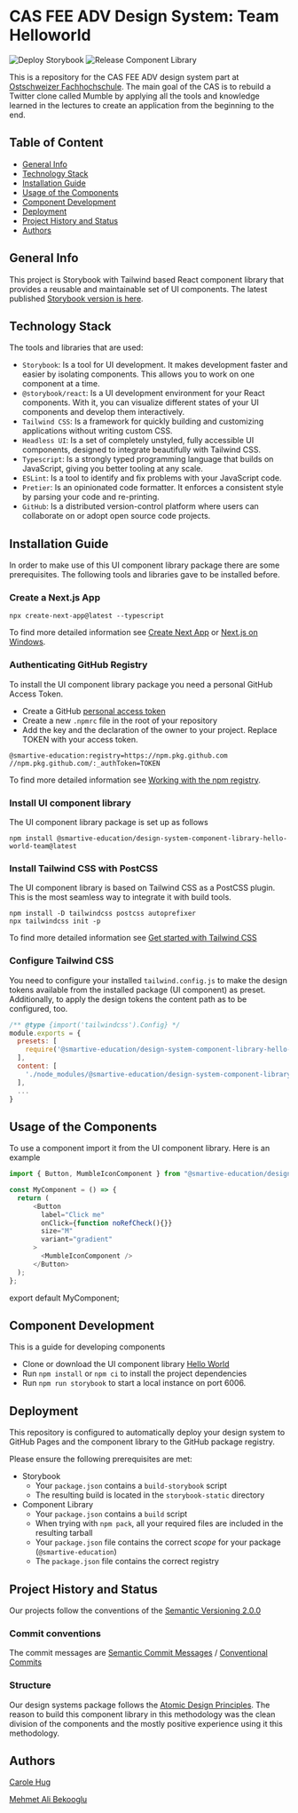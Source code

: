 # CAS FEE ADV Design System: Team Helloworld

![Deploy Storybook](https://github.com/smartive-education/design-system-component-library-helloworld/actions/workflows/storybook.yml/badge.svg)
![Release Component Library](https://github.com/smartive-education/design-system-component-library-helloworld/actions/workflows/release.yml/badge.svg)

This is a repository for the CAS FEE ADV design system part at [Ostschweizer Fachhochschule](https://www.ost.ch/de/weiterbildung/weiterbildungsangebot/informatik/software-engineering-testing/cas-frontend-engineering-advanced). 
The main goal of the CAS is to rebuild a Twitter clone called Mumble by applying all the tools and knowledge learned in the lectures to create 
an application from the beginning to the end.


## Table of Content
* [General Info](#general-info)
* [Technology Stack](#technology-stack)
* [Installation Guide](#installation-guide)
* [Usage of the Components](#usage-of-the-components)
* [Component Development](#component-development)
* [Deployment](#deployment)
* [Project History and Status](#project-history-and-status)
* [Authors](#authors)

## General Info

This project is Storybook with Tailwind based React component library that provides
a reusable and maintainable set of UI components. The latest published [ Storybook version is here](https://smartive-education.github.io/design-system-component-library-helloworld/?path=/story/design-tokens-branding-app-icon--page).

## Technology Stack

The tools and libraries that are used:
* `Storybook`: Is a tool for UI development. It makes development faster and easier by isolating components. This allows you to work on one component at a time.
* `@storybook/react`: Is a UI development environment for your React components. With it, you can visualize different states of your UI components and develop them interactively.
* `Tailwind CSS`: Is a framework for quickly building and customizing applications without writing custom CSS.
* `Headless UI`: Is a set of completely unstyled, fully accessible UI components, designed to integrate beautifully with Tailwind CSS.
* `Typescript`: Is a strongly typed programming language that builds on JavaScript, giving you better tooling at any scale.
* `ESLint`: Is a tool to identify and fix problems with your JavaScript code.
* `Pretier`: Is an opinionated code formatter. It enforces a consistent style by parsing your code and re-printing.
* `GitHub`: Is a distributed version-control platform where users can collaborate on or adopt open source code projects.


## Installation Guide

In order to make use of this UI component library package there are some prerequisites.
The following tools and libraries gave to be installed before.

### Create a Next.js App

```console
npx create-next-app@latest --typescript
```

To find more detailed information see [Create Next App](https://nextjs.org/docs/api-reference/create-next-app) or [Next.js on Windows](https://learn.microsoft.com/en-us/windows/dev-environment/javascript/nextjs-on-wsl).

### Authenticating GitHub Registry

To install the UI component library package you need a personal GitHub Access Token.

* Create a GitHub [personal access token](https://docs.github.com/en/authentication/keeping-your-account-and-data-secure/creating-a-personal-access-token)
* Create a new `.npmrc` file in the root of your repository
* Add the key and the declaration of the owner to your project. Replace TOKEN with your access token. 

```console
@smartive-education:registry=https://npm.pkg.github.com
//npm.pkg.github.com/:_authToken=TOKEN
```

To find more detailed information see [Working with the npm registry](https://docs.github.com/en/packages/working-with-a-github-packages-registry/working-with-the-npm-registry).

### Install UI component library 

The UI component library package is set up as follows

```console
npm install @smartive-education/design-system-component-library-hello-world-team@latest
```

### Install Tailwind CSS with PostCSS
The UI component library is based on Tailwind CSS as a PostCSS plugin. This is the most 
seamless way to integrate it with build tools. 

```console
npm install -D tailwindcss postcss autoprefixer
npx tailwindcss init -p
```
To find more detailed information see [Get started with Tailwind CSS](https://tailwindcss.com/docs/installation/using-postcss)

### Configure Tailwind CSS

You need to configure your installed `tailwind.config.js` to make the design tokens available from the installed package (UI component) as preset. 
Additionally, to apply the design tokens the content path as to be configured, too.

```javascript
/** @type {import('tailwindcss').Config} */
module.exports = {
  presets: [
    require('@smartive-education/design-system-component-library-hello-world-team/tailwind'),
  ],
  content: [
    './node_modules/@smartive-education/design-system-component-library-hello-world-team/dist/components/**/*.{js,ts,jsx,tsx}'
  ],
  ...
}
```

## Usage of the Components

To use a component import it from the UI component library. Here is an example

```javascript
import { Button, MumbleIconComponent } from "@smartive-education/design-system-component-library-hello-world-team";

const MyComponent = () => {
  return (
      <Button
        label="Click me"
        onClick={function noRefCheck(){}}
        size="M"
        variant="gradient"
      >
        <MumbleIconComponent />
      </Button>
  );
};
```

export default MyComponent;

## Component Development 

This is a guide for developing components 
* Clone or download the UI component library [Hello World](https://github.com/smartive-education/design-system-component-library-helloworld)
* Run `npm install` or `npm ci` to install the project dependencies
* Run `npm run storybook` to start a local instance on port 6006.

## Deployment

This repository is configured to automatically deploy your design system
to GitHub Pages and the component library to the GitHub package registry.

Please ensure the following prerequisites are met:

- Storybook
  - Your `package.json` contains a `build-storybook` script
  - The resulting build is located in the `storybook-static` directory
- Component Library
  - Your `package.json` contains a `build` script
  - When trying with `npm pack`, all your required files are included in the resulting tarball
  - Your `package.json` file contains the correct _scope_ for your package (`@smartive-education`)
  - The `package.json` file contains the correct registry

## Project History and Status

Our projects follow the conventions of the [Semantic Versioning  2.0.0](https://semver.org/)

### Commit conventions

The commit messages are [Semantic Commit Messages](https://gist.github.com/joshbuchea/6f47e86d2510bce28f8e7f42ae84c716) / [Conventional Commits](https://www.conventionalcommits.org/en/v1.0.0/#summary)

### Structure

Our design systems package follows the [Atomic Design Principles](https://xd.adobe.com/ideas/process/ui-design/atomic-design-principles-methodology-101/).
The reason to build this component library in this methodology was the clean division of the components and
the mostly positive experience using it this methodology.


## Authors
[Carole Hug](https://github.com/CaroleHug)

[Mehmet Ali Bekooglu](https://github.com/malib)
